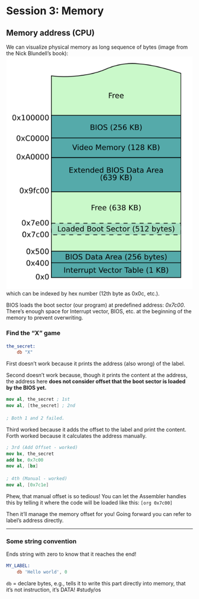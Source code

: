 # Session 3: Memory
## Memory address (CPU)
We can visualize physical memory as long sequence of bytes (image from the Nick Blundell’s book):
![memory image](memory.png)
which can be indexed by hex number (12th byte as 0x0c, etc.).

BIOS loads the boot sector (our program) at predefined address: _0x7c00_. There’s enough space for Interrupt vector, BIOS, etc. at the beginning of the memory to prevent overwriting.

### Find the “X” game
```nasm
the_secret:
	db "X"
```

First doesn’t work because it prints the address (also wrong) of the label.

Second doesn’t work because, though it prints the content at the address, the address here **does not consider offset that the boot sector is loaded by the BIOS yet.**
```nasm
mov al, the_secret ; 1st
mov al, [the_secret] ; 2nd

; Both 1 and 2 failed.
```

Third worked because it adds the offset to the label and print the content.
Forth worked because it calculates the address manually.
```nasm
; 3rd (Add Offset - worked)
mov bx, the_secret
add bx, 0x7c00
mov al, [bx]

; 4th (Manual - worked)
mov al, [0x7c1e]
```

Phew, that manual offset is so tedious! You can let the Assembler handles this by telling it where the code will be loaded like this:
`[org 0x7c00]`

Then it’ll manage the memory offset for you! Going forward you can refer to label’s address directly. 
- - - -
### Some string convention
Ends string with zero to know that it reaches the end!
```nasm
MY_LABEL:
	db 'Hello world', 0
```

`db` = declare bytes, e.g., tells it to write this part directly into memory, that it’s not instruction, it’s DATA!
#study/os